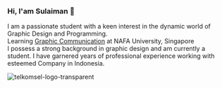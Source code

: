 ### Hi, I'am Sulaiman 👋
I am a passionate student with a keen interest in the dynamic world of Graphic Design and Programming.</br>
Learning [Graphic Communication](https://www.nafa.edu.sg/) at NAFA University, Singapore</br>
I possess a strong background in graphic design and am currently a student. I have garnered years of professional experience working with esteemed Company in Indonesia.

![telkomsel-logo-transparent](https://github.com/Sulaimannabdul/Sulaimannabdul/assets/151133481/33129c3a-25c5-404a-ad4c-c095f0e3a756)
